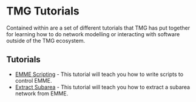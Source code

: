 # TMG Tutorials

Contained within are a set of different tutorials that TMG has put together for learning how to
do network modelling or interacting with software outside of the TMG ecosystem.

## Tutorials

* [EMME Scripting](EmmeScripting/Overview.md) - This tutorial will teach you how
    to write scripts to control EMME.
* [Extract Subarea](ExtractSubarea/AddTMGToolbox2Emme.md) - This tutorial will 
    teach you how to extract a subarea network from EMME.


